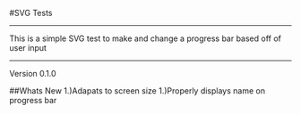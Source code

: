 #SVG Tests
___

This is a simple SVG test to make and change a progress bar based off of user input

___
Version 0.1.0

##Whats New
1.)Adapats to screen size
1.)Properly displays name on progress bar
